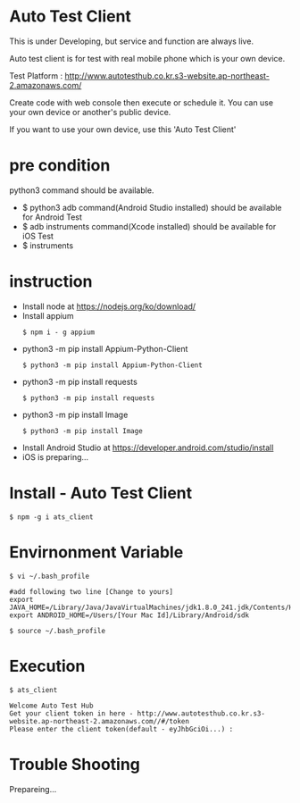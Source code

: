 # Auto Test Client

This is under Developing, but service and function are always live.

Auto test client is for test with real mobile phone which is your own device.

Test Platform : http://www.autotesthub.co.kr.s3-website.ap-northeast-2.amazonaws.com/

Create code with web console then execute or schedule it.
You can use your own device or another's public device. 

If you want to use your own device, use this 'Auto Test Client'

# pre condition
python3 command should be available. 
* $ python3
adb command(Android Studio installed) should be available for Android Test 
* $ adb
instruments command(Xcode installed) should be available for iOS Test
* $ instruments

# instruction
* Install node  at https://nodejs.org/ko/download/
* Install appium 
    ```shell
    $ npm i - g appium
    ```
* python3 -m pip install Appium-Python-Client
    ```shell
    $ python3 -m pip install Appium-Python-Client
    ```   
* python3 -m pip install requests    
    ```shell
    $ python3 -m pip install requests
    ```   
* python3 -m pip install Image
    ```shell
    $ python3 -m pip install Image
    ```
* Install Android Studio at https://developer.android.com/studio/install
* iOS is preparing...

# Install - Auto Test Client
```shell
$ npm -g i ats_client
```

# Envirnonment Variable
```shell
$ vi ~/.bash_profile

#add following two line [Change to yours]
export JAVA_HOME=/Library/Java/JavaVirtualMachines/jdk1.8.0_241.jdk/Contents/Home
export ANDROID_HOME=/Users/[Your Mac Id]/Library/Android/sdk

$ source ~/.bash_profile
```

# Execution
```shell
$ ats_client

Welcome Auto Test Hub
Get your client token in here - http://www.autotesthub.co.kr.s3-website.ap-northeast-2.amazonaws.com//#/token
Please enter the client token(default - eyJhbGciOi...) :
```


# Trouble Shooting
Prepareing...


